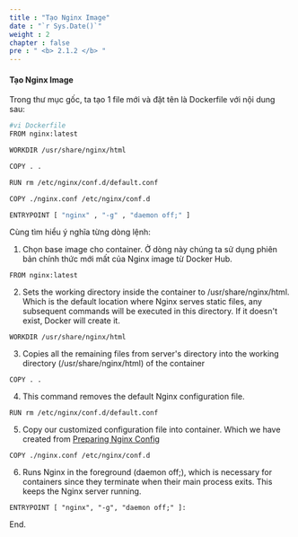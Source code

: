 ```yaml
---
title : "Tạo Nginx Image"
date : "`r Sys.Date()`"
weight : 2
chapter : false
pre : " <b> 2.1.2 </b> "
---
```


#### Tạo Nginx Image

Trong thư mục gốc, ta tạo 1 file mới và đặt tên là Dockerfile với nội dung sau:
```bash
#vi Dockerfile
FROM nginx:latest

WORKDIR /usr/share/nginx/html

COPY . .

RUN rm /etc/nginx/conf.d/default.conf

COPY ./nginx.conf /etc/nginx/conf.d

ENTRYPOINT [ "nginx" , "-g" , "daemon off;" ]
```

Cùng tìm hiểu ý nghĩa từng dòng lệnh:

1. Chọn base image cho container. Ở dòng này chúng ta sử dụng phiên bản chính thức mới mất của Nginx image từ Docker Hub.

```
FROM nginx:latest
```
2. Sets the working directory inside the container to /usr/share/nginx/html. Which is the default location where Nginx serves static files, any subsequent commands will be executed in this directory. If it doesn't exist, Docker will create it.
```
WORKDIR /usr/share/nginx/html
```
3. Copies all the remaining files from server's directory into the working directory (/usr/share/nginx/html) of the container
```
COPY . .
```

4. This command removes the default Nginx configuration file.
```
RUN rm /etc/nginx/conf.d/default.conf
```

5. Copy our customized configuration file into container. Which we have created from [Preparing Nginx Config](/2.1-createnginx/)
```
COPY ./nginx.conf /etc/nginx/conf.d
```

6. Runs Nginx in the foreground (daemon off;), which is necessary for containers since they terminate when their main process exits. This keeps the Nginx server running.
```
ENTRYPOINT [ "nginx", "-g", "daemon off;" ]:
```

End.